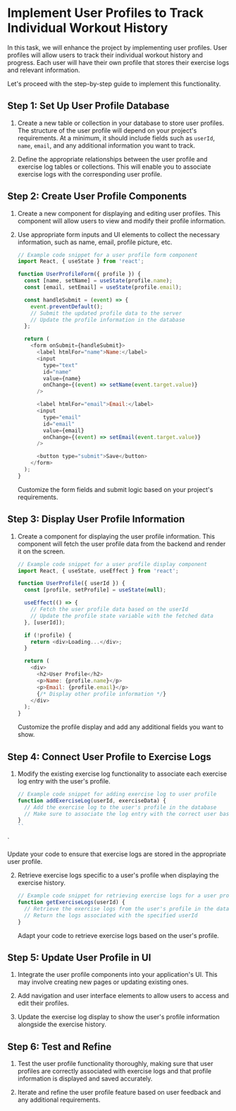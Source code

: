 #  Implement User Profiles to Track Individual Workout History

In this task, we will enhance the project by implementing user profiles. User profiles will allow users to track their individual workout history and progress. Each user will have their own profile that stores their exercise logs and relevant information.

Let's proceed with the step-by-step guide to implement this functionality.

## Step 1: Set Up User Profile Database

1. Create a new table or collection in your database to store user profiles. The structure of the user profile will depend on your project's requirements. At a minimum, it should include fields such as `userId`, `name`, `email`, and any additional information you want to track.

2. Define the appropriate relationships between the user profile and exercise log tables or collections. This will enable you to associate exercise logs with the corresponding user profile.

## Step 2: Create User Profile Components

1. Create a new component for displaying and editing user profiles. This component will allow users to view and modify their profile information.

2. Use appropriate form inputs and UI elements to collect the necessary information, such as name, email, profile picture, etc.

   ```javascript
   // Example code snippet for a user profile form component
   import React, { useState } from 'react';

   function UserProfileForm({ profile }) {
     const [name, setName] = useState(profile.name);
     const [email, setEmail] = useState(profile.email);

     const handleSubmit = (event) => {
       event.preventDefault();
       // Submit the updated profile data to the server
       // Update the profile information in the database
     };

     return (
       <form onSubmit={handleSubmit}>
         <label htmlFor="name">Name:</label>
         <input
           type="text"
           id="name"
           value={name}
           onChange={(event) => setName(event.target.value)}
         />

         <label htmlFor="email">Email:</label>
         <input
           type="email"
           id="email"
           value={email}
           onChange={(event) => setEmail(event.target.value)}
         />

         <button type="submit">Save</button>
       </form>
     );
   }
   ```

   Customize the form fields and submit logic based on your project's requirements.

## Step 3: Display User Profile Information

1. Create a component for displaying the user profile information. This component will fetch the user profile data from the backend and render it on the screen.

   ```javascript
   // Example code snippet for a user profile display component
   import React, { useState, useEffect } from 'react';

   function UserProfile({ userId }) {
     const [profile, setProfile] = useState(null);

     useEffect(() => {
       // Fetch the user profile data based on the userId
       // Update the profile state variable with the fetched data
     }, [userId]);

     if (!profile) {
       return <div>Loading...</div>;
     }

     return (
       <div>
         <h2>User Profile</h2>
         <p>Name: {profile.name}</p>
         <p>Email: {profile.email}</p>
         {/* Display other profile information */}
       </div>
     );
   }
   ```

   Customize the profile display and add any additional fields you want to show.

## Step 4: Connect User Profile to Exercise Logs

1. Modify the existing exercise log functionality to associate each exercise log entry with the user's profile.

   ```javascript
   // Example code snippet for adding exercise log to user profile
   function addExerciseLog(userId, exerciseData) {
     // Add the exercise log to the user's profile in the database
     // Make sure to associate the log entry with the correct user based on the userId
   }
   ``

`

   Update your code to ensure that exercise logs are stored in the appropriate user profile.

2. Retrieve exercise logs specific to a user's profile when displaying the exercise history.

   ```javascript
   // Example code snippet for retrieving exercise logs for a user profile
   function getExerciseLogs(userId) {
     // Retrieve the exercise logs from the user's profile in the database
     // Return the logs associated with the specified userId
   }
   ```

   Adapt your code to retrieve exercise logs based on the user's profile.

## Step 5: Update User Profile in UI

1. Integrate the user profile components into your application's UI. This may involve creating new pages or updating existing ones.

2. Add navigation and user interface elements to allow users to access and edit their profiles.

3. Update the exercise log display to show the user's profile information alongside the exercise history.

## Step 6: Test and Refine

1. Test the user profile functionality thoroughly, making sure that user profiles are correctly associated with exercise logs and that profile information is displayed and saved accurately.

2. Iterate and refine the user profile feature based on user feedback and any additional requirements.

